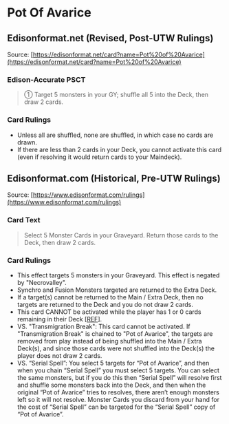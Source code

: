 # Pot Of Avarice

## Edisonformat.net (Revised, Post-UTW Rulings)

Source: [https://edisonformat.net/card?name=Pot%20of%20Avarice](https://edisonformat.net/card?name=Pot%20of%20Avarice)

### Edison-Accurate PSCT

> ① Target 5 monsters in your GY; shuffle all 5 into the Deck, then draw 2 cards.

### Card Rulings

*   Unless all are shuffled, none are shuffled, in which case no cards are drawn.
*   If there are less than 2 cards in your Deck, you cannot activate this card (even if resolving it would return cards to your Maindeck).


## Edisonformat.com (Historical, Pre-UTW Rulings)

Source: [https://www.edisonformat.com/rulings](https://www.edisonformat.com/rulings)

### Card Text

> Select 5 Monster Cards in your Graveyard. Return those cards to the Deck, then draw 2 cards.

### Card Rulings

*   This effect targets 5 monsters in your Graveyard. This effect is negated by "Necrovalley".
*   Synchro and Fusion Monsters targeted are returned to the Extra Deck.
*   If a target(s) cannot be returned to the Main / Extra Deck, then no targets are returned to the Deck and you do not draw 2 cards.
*   This card CANNOT be activated while the player has 1 or 0 cards remaining in their Deck \[[REF](https://www.pojo.biz/board/showthread.php?t=850460)\].
*   VS. "Transmigration Break": This card cannot be activated. If "Transmigration Break" is chained to "Pot of Avarice", the targets are removed from play instead of being shuffled into the Main / Extra Deck(s), and since those cards were not shuffled into the Deck(s) the player does not draw 2 cards.
*   VS. “Serial Spell”: You select 5 targets for “Pot of Avarice”, and then when you chain “Serial Spell” you must select 5 targets. You can select the same monsters, but if you do this then “Serial Spell” will resolve first and shuffle some monsters back into the Deck, and then when the original “Pot of Avarice” tries to resolves, there aren’t enough monsters left so it will not resolve. Monster Cards you discard from your hand for the cost of “Serial Spell” can be targeted for the “Serial Spell” copy of “Pot of Avarice”.


